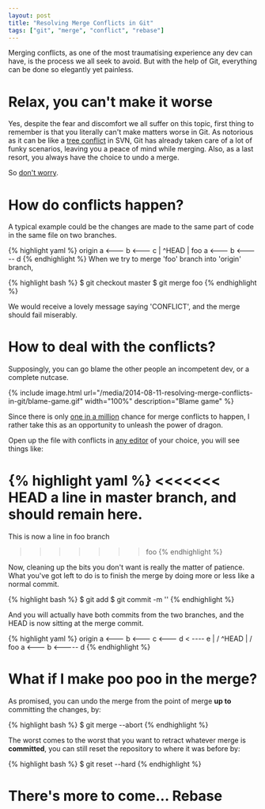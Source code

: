 ```yaml
---
layout: post
title: "Resolving Merge Conflicts in Git"
tags: ["git", "merge", "conflict", "rebase"]
---
```


<div class="message">
Merging conflicts, as one of the most traumatising experience any dev can have, is the process we all seek to avoid.
But with the help of Git, everything can be done so elegantly yet painless.
</div>

# Relax, you can't make it worse

Yes, despite the fear and discomfort we all suffer on this topic, first thing to remember is that you literally can't make matters worse in Git.
As notorious as it can be like a [tree conflict](#) in SVN, Git has already taken care of a lot of funky scenarios, leaving you a peace of mind while merging.
Also, as a last resort, you always have the choice to undo a merge.

So [don't worry](http://www.youtube.com/watch?v=Oo4OnQpwjkc).

# How do conflicts happen?

A typical example could be the changes are made to the same part of code in the same file on two branches.

{% highlight yaml %}
origin a <--- b <--- c
  |                  ^HEAD
  |
 foo   a <--- b <----- d
{% endhighlight %}
When we try to merge 'foo' branch into 'origin' branch,

{% highlight bash %}
$ git checkout master
$ git merge foo
{% endhighlight %}

We would receive a lovely message saying 'CONFLICT', and the merge should fail miserably.

# How to deal with the conflicts?

Supposingly, you can go blame the other people an incompetent dev, or a complete nutcase.

{% include image.html url="/media/2014-08-11-resolving-merge-conflicts-in-git/blame-game.gif" width="100%" description="Blame game" %}

Since there is only [one in a million](http://www2.jpl.nasa.gov/sl9/back2.html) chance for merge conflicts to happen, I rather take this as an opportunity to unleash the power of dragon.

Open up the file with conflicts in [any editor](http://lifehacker.com/five-best-text-editors-1564907215) of your choice, you will see things like:

{% highlight yaml %}
<<<<<<< HEAD
a line in master branch, and should remain here.
=======
This is now a line in foo branch
>>>>>>> foo
{% endhighlight %}

Now, cleaning up the bits you don't want is really the matter of patience. What you've got left to do is to finish the merge by doing more or less like a normal commit.

{% highlight bash %}
$ git add <file>
$ git commit -m '<message>'
{% endhighlight %}

And you will actually have both commits from the two branches, and the HEAD is now sitting at the merge commit.

{% highlight yaml %}
origin a <--- b <--- c <--- d < ---- e
  |                       /          ^HEAD
  |                      /
 foo   a <--- b <----- d
{% endhighlight %}

# What if I make poo poo in the merge?

As promised, you can undo the merge from the point of merge <strong>up to</strong> committing the changes, by:

{% highlight bash %}
$ git merge --abort
{% endhighlight %}

The worst comes to the worst that you want to retract whatever merge is <strong>committed</strong>, you can still reset the repository to where it was before by:

{% highlight bash %}
$ git reset --hard <commit>
{% endhighlight %}

# There's more to come... Rebase
